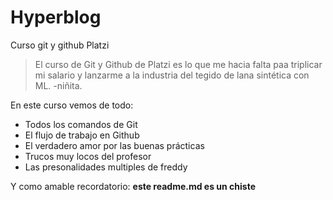 # Hyperblog 
Curso git y github Platzi
 >El curso de Git y Github de Platzi es lo que me hacia falta paa triplicar mi salario y lanzarme a la industria del tegido de lana sintética con ML.
 >-niñita.

En este curso vemos de todo:
 * Todos los comandos de Git
 * El flujo de trabajo en Github 
 * El verdadero amor por las buenas prácticas
 * Trucos muy locos del profesor
 * Las presonalidades multiples de freddy
 
 Y como amable recordatorio: **este readme.md es un chiste** 